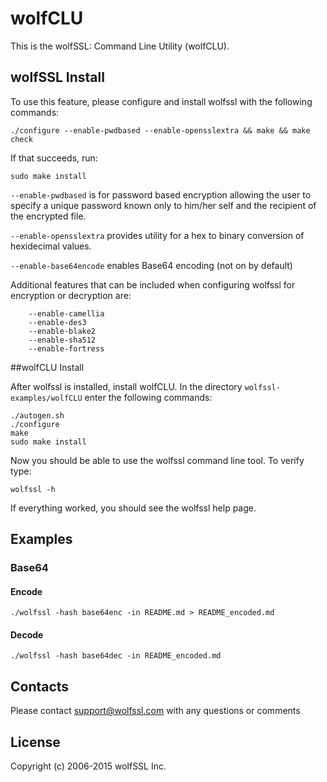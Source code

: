 # wolfCLU

This is the wolfSSL: Command Line Utility (wolfCLU).

## wolfSSL Install

To use this feature, please configure and install wolfssl with the following commands:

    ./configure --enable-pwdbased --enable-opensslextra && make && make check

If that succeeds, run:

    sudo make install

`--enable-pwdbased` is for password based encryption allowing the user
to specify a unique password known only to him/her self and the
recipient of the encrypted file.

`--enable-opensslextra` provides utility for a hex to binary conversion of
hexidecimal values.

`--enable-base64encode` enables Base64 encoding (not on by default)


Additional features that can be included when configuring wolfssl for
encryption or decryption are:

        --enable-camellia
        --enable-des3
        --enable-blake2
        --enable-sha512
        --enable-fortress

##wolfCLU Install

After wolfssl is installed, install wolfCLU.  In the directory
`wolfssl-examples/wolfCLU` enter the following commands:

    ./autogen.sh
    ./configure
    make
    sudo make install

Now you should be able to use the wolfssl command line tool.  To verify type:

    wolfssl -h

If everything worked, you should see the wolfssl help page.

## Examples

### Base64

#### Encode

```
./wolfssl -hash base64enc -in README.md > README_encoded.md
```

#### Decode

```
./wolfssl -hash base64dec -in README_encoded.md
```

## Contacts

Please contact support@wolfssl.com with any questions or comments

## License

Copyright (c) 2006-2015 wolfSSL Inc.

